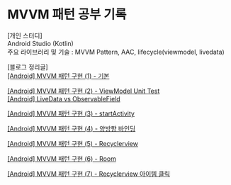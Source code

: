 # MVVM 패턴 공부 기록
  
[개인 스터디]  
Android Studio (Kotlin)  
주요 라이브러리 및 기술 : MVVM Pattern, AAC, lifecycle(viewmodel, livedata)

[블로그 정리글]  
[[Android] MVVM 패턴 구현 (1) - 기본](https://blog.naver.com/zoooa16/222959162831)

[[Android] MVVM 패턴 구현 (2) - ViewModel Unit Test](https://blog.naver.com/zoooa16/222968871436)  
[[Android] LiveData vs ObservableField](https://blog.naver.com/zoooa16/222969538619)

[[Android] MVVM 패턴 구현 (3) - startActivity](https://blog.naver.com/zoooa16/222969753050)

[[Android] MVVM 패턴 구현 (4) - 양방향 바인딩](https://blog.naver.com/zoooa16/222969767549)

[[Android] MVVM 패턴 구현 (5) - Recyclerview](https://blog.naver.com/zoooa16/222969788904)

[[Android] MVVM 패턴 구현 (6) - Room](https://blog.naver.com/zoooa16/222990150937)

[[Android] MVVM 패턴 구현 (7) - Recyclerview 아이템 클릭](https://blog.naver.com/zoooa16/223008461298)

